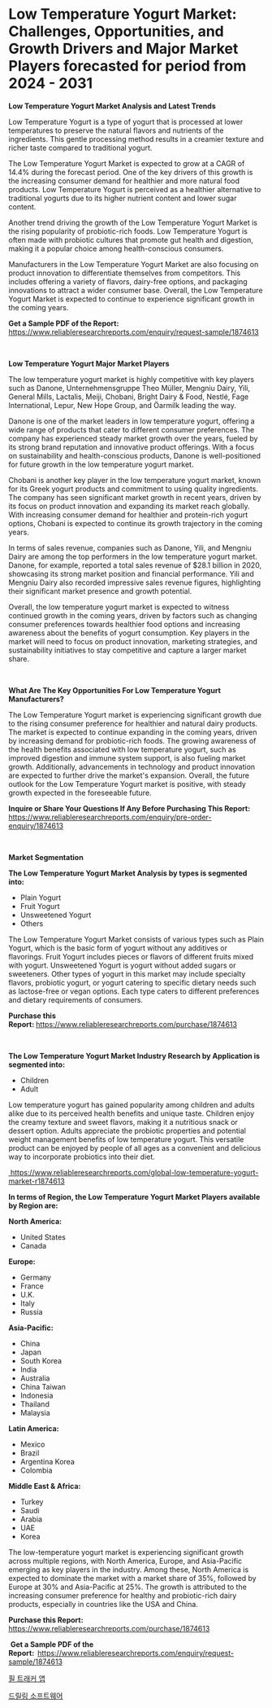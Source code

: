 <p><h1>Low Temperature Yogurt Market: Challenges, Opportunities, and Growth Drivers and Major Market Players forecasted for period from 2024 - 2031</h1></p><p><strong>Low Temperature Yogurt Market Analysis and Latest Trends</strong></p>
<p><p>Low Temperature Yogurt is a type of yogurt that is processed at lower temperatures to preserve the natural flavors and nutrients of the ingredients. This gentle processing method results in a creamier texture and richer taste compared to traditional yogurt.</p><p>The Low Temperature Yogurt Market is expected to grow at a CAGR of 14.4% during the forecast period. One of the key drivers of this growth is the increasing consumer demand for healthier and more natural food products. Low Temperature Yogurt is perceived as a healthier alternative to traditional yogurts due to its higher nutrient content and lower sugar content.</p><p>Another trend driving the growth of the Low Temperature Yogurt Market is the rising popularity of probiotic-rich foods. Low Temperature Yogurt is often made with probiotic cultures that promote gut health and digestion, making it a popular choice among health-conscious consumers.</p><p>Manufacturers in the Low Temperature Yogurt Market are also focusing on product innovation to differentiate themselves from competitors. This includes offering a variety of flavors, dairy-free options, and packaging innovations to attract a wider consumer base. Overall, the Low Temperature Yogurt Market is expected to continue to experience significant growth in the coming years.</p></p>
<p><strong>Get a Sample PDF of the Report:&nbsp;</strong> <a href="https://www.reliableresearchreports.com/enquiry/request-sample/1874613">https://www.reliableresearchreports.com/enquiry/request-sample/1874613</a></p>
<p>&nbsp;</p>
<p><strong>Low Temperature Yogurt Major Market Players</strong></p>
<p><p>The low temperature yogurt market is highly competitive with key players such as Danone, Unternehmensgruppe Theo Müller, Mengniu Dairy, Yili, General Mills, Lactalis, Meiji, Chobani, Bright Dairy & Food, Nestlé, Fage International, Lepur, New Hope Group, and Öarmilk leading the way. </p><p>Danone is one of the market leaders in low temperature yogurt, offering a wide range of products that cater to different consumer preferences. The company has experienced steady market growth over the years, fueled by its strong brand reputation and innovative product offerings. With a focus on sustainability and health-conscious products, Danone is well-positioned for future growth in the low temperature yogurt market.</p><p>Chobani is another key player in the low temperature yogurt market, known for its Greek yogurt products and commitment to using quality ingredients. The company has seen significant market growth in recent years, driven by its focus on product innovation and expanding its market reach globally. With increasing consumer demand for healthier and protein-rich yogurt options, Chobani is expected to continue its growth trajectory in the coming years.</p><p>In terms of sales revenue, companies such as Danone, Yili, and Mengniu Dairy are among the top performers in the low temperature yogurt market. Danone, for example, reported a total sales revenue of $28.1 billion in 2020, showcasing its strong market position and financial performance. Yili and Mengniu Dairy also recorded impressive sales revenue figures, highlighting their significant market presence and growth potential.</p><p>Overall, the low temperature yogurt market is expected to witness continued growth in the coming years, driven by factors such as changing consumer preferences towards healthier food options and increasing awareness about the benefits of yogurt consumption. Key players in the market will need to focus on product innovation, marketing strategies, and sustainability initiatives to stay competitive and capture a larger market share.</p></p>
<p>&nbsp;</p>
<p><strong>What Are The Key Opportunities For Low Temperature Yogurt Manufacturers?</strong></p>
<p><p>The Low Temperature Yogurt market is experiencing significant growth due to the rising consumer preference for healthier and natural dairy products. The market is expected to continue expanding in the coming years, driven by increasing demand for probiotic-rich foods. The growing awareness of the health benefits associated with low temperature yogurt, such as improved digestion and immune system support, is also fueling market growth. Additionally, advancements in technology and product innovation are expected to further drive the market's expansion. Overall, the future outlook for the Low Temperature Yogurt market is positive, with steady growth expected in the foreseeable future.</p></p>
<p><strong>Inquire or Share Your Questions If Any Before Purchasing This Report:</strong> <a href="https://www.reliableresearchreports.com/enquiry/pre-order-enquiry/1874613">https://www.reliableresearchreports.com/enquiry/pre-order-enquiry/1874613</a></p>
<p>&nbsp;</p>
<p><strong>Market Segmentation</strong></p>
<p><strong>The Low Temperature Yogurt Market Analysis by types is segmented into:</strong></p>
<p><ul><li>Plain Yogurt</li><li>Fruit Yogurt</li><li>Unsweetened Yogurt</li><li>Others</li></ul></p>
<p><p>The Low Temperature Yogurt Market consists of various types such as Plain Yogurt, which is the basic form of yogurt without any additives or flavorings. Fruit Yogurt includes pieces or flavors of different fruits mixed with yogurt. Unsweetened Yogurt is yogurt without added sugars or sweeteners. Other types of yogurt in this market may include specialty flavors, probiotic yogurt, or yogurt catering to specific dietary needs such as lactose-free or vegan options. Each type caters to different preferences and dietary requirements of consumers.</p></p>
<p><strong>Purchase this Report:&nbsp;</strong><a href="https://www.reliableresearchreports.com/purchase/1874613">https://www.reliableresearchreports.com/purchase/1874613</a></p>
<p>&nbsp;</p>
<p><strong>The Low Temperature Yogurt Market Industry Research by Application is segmented into:</strong></p>
<p><ul><li>Children</li><li>Adult</li></ul></p>
<p><p>Low temperature yogurt has gained popularity among children and adults alike due to its perceived health benefits and unique taste. Children enjoy the creamy texture and sweet flavors, making it a nutritious snack or dessert option. Adults appreciate the probiotic properties and potential weight management benefits of low temperature yogurt. This versatile product can be enjoyed by people of all ages as a convenient and delicious way to incorporate probiotics into their diet.</p></p>
<p><a href="https://www.reliableresearchreports.com/global-low-temperature-yogurt-market-r1874613">&nbsp;https://www.reliableresearchreports.com/global-low-temperature-yogurt-market-r1874613</a></p>
<p><strong>In terms of Region, the Low Temperature Yogurt Market Players available by Region are:</strong></p>
<p>
    <p> <strong> North America: </strong>
        <ul>
            <li>United States</li>
            <li>Canada</li>
        </ul>
        </p> 
    <p> <strong> Europe: </strong>
        <ul>
            <li>Germany</li>
            <li>France</li>
            <li>U.K.</li>
            <li>Italy</li>
            <li>Russia</li>
        </ul>
        </p> 
    <p> <strong> Asia-Pacific: </strong>
        <ul>
            <li>China</li>
            <li>Japan</li>
            <li>South Korea</li>
            <li>India</li>
            <li>Australia</li>
            <li>China Taiwan</li>
            <li>Indonesia</li>
            <li>Thailand</li>
            <li>Malaysia</li>
        </ul>
        </p> 
    <p> <strong> Latin America: </strong>
        <ul>
            <li>Mexico</li>
            <li>Brazil</li>
            <li>Argentina Korea</li>
            <li>Colombia</li>
        </ul>
        </p> 
    <p> <strong> Middle East & Africa: </strong>
        <ul>
            <li>Turkey</li>
            <li>Saudi</li>
            <li>Arabia</li>
            <li>UAE</li>
            <li>Korea</li>
        </ul>
    </p>
    </p>
<p><p>The low-temperature yogurt market is experiencing significant growth across multiple regions, with North America, Europe, and Asia-Pacific emerging as key players in the industry. Among these, North America is expected to dominate the market with a market share of 35%, followed by Europe at 30% and Asia-Pacific at 25%. The growth is attributed to the increasing consumer preference for healthy and probiotic-rich dairy products, especially in countries like the USA and China.</p></p>
<p><strong>Purchase this Report: </strong><a href="https://www.reliableresearchreports.com/purchase/1874613">https://www.reliableresearchreports.com/purchase/1874613</a></p>
<p>&nbsp;<strong>Get a Sample PDF of the Report:&nbsp;&nbsp;</strong><a href="https://www.reliableresearchreports.com/enquiry/request-sample/1874613">https://www.reliableresearchreports.com/enquiry/request-sample/1874613</a></p>
<p><strong></strong></p>
<p><p><a href="https://medium.com/@prestoniegand56562023/%ED%94%8C-%ED%8A%B8%EB%9E%98%EC%BB%A4-%EC%95%B1-%EC%8B%9C%EC%9E%A5-%EC%A1%B0%EC%82%AC-%EB%B3%B4%EA%B3%A0%EC%84%9C-2024%EB%85%84%EB%B6%80%ED%84%B0-2031%EB%85%84%EA%B9%8C%EC%A7%80%EC%9D%98-%EC%97%AD%EC%82%AC%EC%99%80-%EC%98%88%EC%B8%A1-2eeadd0ac9e0">필 트래커 앱</a></p><p><a href="https://medium.com/@bruiser75687/%EB%93%9C%EB%A6%B4%EB%A7%81-%EC%86%8C%ED%94%84%ED%8A%B8%EC%9B%A8%EC%96%B4-%EC%8B%9C%EC%9E%A5-2031%EB%85%84%EA%B9%8C%EC%A7%80%EC%9D%98-%ED%8A%B8%EB%A0%8C%EB%93%9C-%EC%98%88%EC%B8%A1-%EB%B0%8F-%EA%B2%BD%EC%9F%81-%EB%B6%84%EC%84%9D-c236b90198ae">드릴링 소프트웨어</a></p></p>